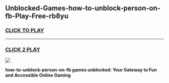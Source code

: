 
## Unblocked-Games-how-to-unblock-person-on-fb-Play-Free-rb8yu
<h3>
<a href="https://premium76.site?title=how-to-unblock-person-on-fb&ref=21A">CLICK TO PLAY</a></h3>
<hr>

<h3>
<a href="https://premium76.site?title=how-to-unblock-person-on-fb&ref=21A">CLICK 2 PLAY</a>
  
</h3>

<a href="https://premium76.site?title=how-to-unblock-person-on-fb&ref=21A"><img src="https://clearcache.store/games.png"></a>


**how-to-unblock-person-on-fb games unblocked: Your Gateway to Fun and Accessible Online Gaming**
